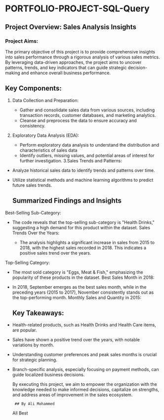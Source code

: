 # PORTFOLIO-PROJECT-SQL-Query

## Project Overview: Sales Analysis Insights

### Project Aims:
The primary objective of this project is to provide comprehensive insights into sales performance through a rigorous analysis of various sales metrics. By leveraging data-driven approaches, the project aims to uncover patterns, trends, and key indicators that can guide strategic decision-making and enhance overall business performance.

## Key Components:

1. Data Collection and Preparation:
   - Gather and consolidate sales data from various sources, including transaction records, customer databases, and marketing analytics.
   - Cleanse and preprocess the data to ensure accuracy and consistency.

2. Exploratory Data Analysis (EDA):
   - Perform exploratory data analysis to understand the distribution and characteristics of sales data
   - Identify outliers, missing values, and potential areas of interest for further investigation.
3.Sales Trends and Patterns:

- Analyze historical sales data to identify trends and patterns over time.
- Utilize statistical methods and machine learning algorithms to predict future sales trends.

  ## Summarized Findings and Insights

Best-Selling Sub-Category:

- The code reveals that the top-selling sub-category is "Health Drinks," 
 suggesting a high demand for this product within the dataset.
 Sales Trends Over the Years:

  - The analysis highlights a significant increase in sales from 2015 to 2018,
  with the highest sales recorded in 2018. This indicates a positive sales trend over the years.

Top-Selling Category:
- The most sold category is "Eggs, Meat & Fish," emphasizing the popularity of these products in the dataset.
Best Sales Month in 2018:

- In 2018, September emerges as the best sales month, while in the preceding years (2015 to 2017), 
 November consistently stands out as the top-performing month.
 Monthly Sales and Quantity in 2015:

  ## Key Takeaways:

- Health-related products, such as Health Drinks and Health Care items, are popular.
    
- Sales have shown a positive trend over the years, with notable variations by month.
- Understanding customer preferences and peak sales months is crucial for strategic planning.

- Branch-specific analysis, especially focusing on payment methods, can guide localized business decisions.


  By executing this project, we aim to empower the organization with
  the knowledge needed to make informed decisions, capitalize on strengths,
   and address areas of improvement in the sales ecosystem.

       ## By Ali Mohammed
  All Best

